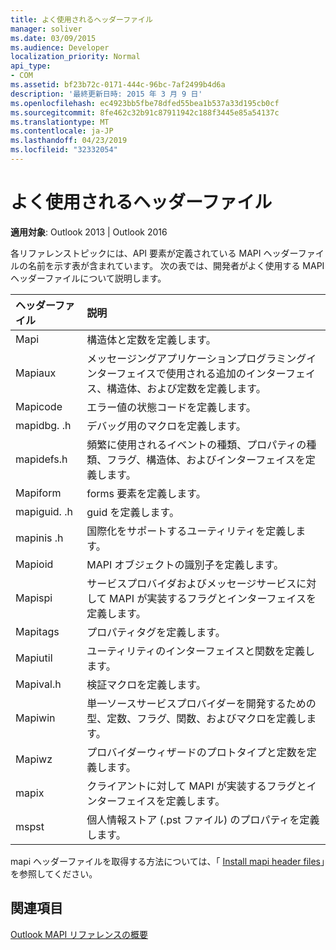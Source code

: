 ```yaml
---
title: よく使用されるヘッダーファイル
manager: soliver
ms.date: 03/09/2015
ms.audience: Developer
localization_priority: Normal
api_type:
- COM
ms.assetid: bf23b72c-0171-444c-96bc-7af2499b4d6a
description: '最終更新日時: 2015 年 3 月 9 日'
ms.openlocfilehash: ec4923bb5fbe78dfed55bea1b537a33d195cb0cf
ms.sourcegitcommit: 8fe462c32b91c87911942c188f3445e85a54137c
ms.translationtype: MT
ms.contentlocale: ja-JP
ms.lasthandoff: 04/23/2019
ms.locfileid: "32332054"
---
```

# <a name="commonly-used-header-files"></a>よく使用されるヘッダーファイル

  
  
**適用対象**: Outlook 2013 | Outlook 2016 
  
各リファレンストピックには、API 要素が定義されている MAPI ヘッダーファイルの名前を示す表が含まれています。 次の表では、開発者がよく使用する MAPI ヘッダーファイルについて説明します。
  
|**ヘッダーファイル**|**説明**|
|:-----|:-----|
|Mapi  <br/> |構造体と定数を定義します。  <br/> |
|Mapiaux  <br/> |メッセージングアプリケーションプログラミングインターフェイスで使用される追加のインターフェイス、構造体、および定数を定義します。  <br/> |
|Mapicode  <br/> |エラー値の状態コードを定義します。  <br/> |
|mapidbg. .h  <br/> |デバッグ用のマクロを定義します。  <br/> |
|mapidefs.h  <br/> |頻繁に使用されるイベントの種類、プロパティの種類、フラグ、構造体、およびインターフェイスを定義します。  <br/> |
|Mapiform  <br/> |forms 要素を定義します。  <br/> |
|mapiguid. .h  <br/> |guid を定義します。  <br/> |
|mapinis .h  <br/> |国際化をサポートするユーティリティを定義します。  <br/> |
|Mapioid  <br/> |MAPI オブジェクトの識別子を定義します。  <br/> |
|Mapispi  <br/> |サービスプロバイダおよびメッセージサービスに対して MAPI が実装するフラグとインターフェイスを定義します。  <br/> |
|Mapitags  <br/> |プロパティタグを定義します。  <br/> |
|Mapiutil  <br/> |ユーティリティのインターフェイスと関数を定義します。  <br/> |
|Mapival.h  <br/> |検証マクロを定義します。  <br/> |
|Mapiwin  <br/> |単一ソースサービスプロバイダーを開発するための型、定数、フラグ、関数、およびマクロを定義します。  <br/> |
|Mapiwz  <br/> |プロバイダーウィザードのプロトタイプと定数を定義します。  <br/> |
|mapix  <br/> |クライアントに対して MAPI が実装するフラグとインターフェイスを定義します。  <br/> |
|mspst  <br/> |個人情報ストア (.pst ファイル) のプロパティを定義します。  <br/> |
   
mapi ヘッダーファイルを取得する方法については、「 [Install mapi header files](how-to-install-mapi-header-files.md)」を参照してください。
  
## <a name="see-also"></a>関連項目



[Outlook MAPI リファレンスの概要](getting-started-with-the-outlook-mapi-reference.md)

